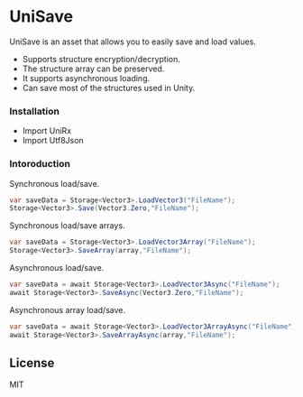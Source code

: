 # UniSave

UniSave is an asset that allows you to easily save and load values.

  - Supports structure encryption/decryption.
  - The structure array can be preserved.
  - It supports asynchronous loading.
  - Can save most of the structures used in Unity.

### Installation

   - Import UniRx
   - Import Utf8Json

### Intoroduction

Synchronous load/save.
```cs
var saveData = Storage<Vector3>.LoadVector3("FileName");
Storage<Vector3>.Save(Vector3.Zero,"FileName");
```

Synchronous load/save arrays.
```cs
var saveData = Storage<Vector3>.LoadVector3Array("FileName");
Storage<Vector3>.SaveArray(array,"FileName");
```

Asynchronous load/save.
```cs
var saveData = await Storage<Vector3>.LoadVector3Async("FileName");
await Storage<Vector3>.SaveAsync(Vector3.Zero,"FileName");
```

Asynchronous array load/save.
```cs
var saveData = await Storage<Vector3>.LoadVector3ArrayAsync("FileName");
await Storage<Vector3>.SaveArrayAsync(array,"FileName");
```

License
----

MIT